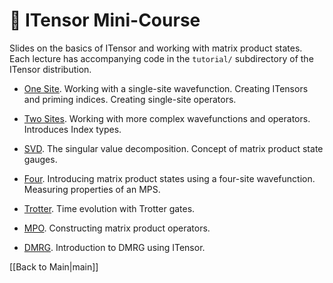 # 📝  ITensor Mini-Course #

Slides on the basics of ITensor and working with matrix product states.
Each lecture has accompanying code in the `tutorial/` subdirectory of the ITensor distribution.

<!-- * Introduction. Tensors. &nbsp;  [\[slides\]](docs/tutorial/00_Intro_Tensors.pdf) -->

<!--
  <div class="example_clicker">Watch Video</div>

  <iframe width="640" height="480" src="//www.youtube.com/embed/YBdiWnSaXy0?rel=0" frameborder="0" allowfullscreen></iframe>
  -->

* [One Site](docs/tutorial/01_one_site.pdf). Working with a single-site wavefunction. Creating ITensors and priming indices. Creating single-site operators.

<!--
  <div class="example_clicker">Watch Video</div>

  <iframe width="640" height="480" src="//www.youtube.com/embed/48iB4z5Llks?rel=0" frameborder="0" allowfullscreen></iframe>
  -->

* [Two Sites](docs/tutorial/02_two_sites.pdf). Working with more complex wavefunctions and operators. Introduces Index types.

* [SVD](docs/tutorial/03_svd.pdf). The singular value decomposition. Concept of matrix product state gauges.

* [Four](docs/tutorial/04_four.pdf). Introducing matrix product states using a four-site wavefunction. Measuring properties of an MPS.

* [Trotter](docs/tutorial/05_trotter.pdf). Time evolution with Trotter gates.

* [MPO](docs/tutorial/06_mpo.pdf). Constructing matrix product operators.

* [DMRG](docs/tutorial/07_dmrg.pdf). Introduction to DMRG using ITensor.


[[Back to Main|main]]
